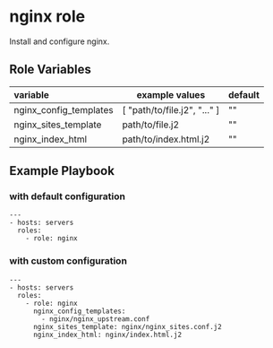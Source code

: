 nginx role
=========

Install and configure nginx.

Role Variables
--------------

| variable               | example values               | default 
|:--------------------   |-----------------             |---------
| nginx_config_templates | [ "path/to/file.j2", "..." ] | ""     
| nginx_sites_template   | path/to/file.j2              | ""     
| nginx_index_html       | path/to/index.html.j2              | ""     


Example Playbook
----------------

### with default configuration

    ---
    - hosts: servers
      roles:
        - role: nginx

### with custom configuration


    ---
    - hosts: servers
      roles:
        - role: nginx
          nginx_config_templates:
            - nginx/nginx_upstream.conf
          nginx_sites_template: nginx/nginx_sites.conf.j2
          nginx_index_html: nginx/index.html.j2
